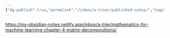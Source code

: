 ```yaml
---
{"dg-publish":true,"permalink":"/inbox/a-trier/published-notes/","tags":"gardenEntry"}
---
```


https://my-obsidian-notes.netlify.app/inbox/a-trier/mathematics-for-machine-learning-chapter-4-matrix-decompositions/
